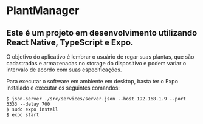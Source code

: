 # PlantManager

<h2>Este é um projeto em desenvolvimento utilizando React Native, TypeScript e Expo.</h2>

<p>O objetivo do aplicativo é lembrar o usuário de regar suas plantas, que são cadastradas e armazenadas no storage do dispositivo e podem variar o intervalo de acordo com suas especificações.</p>

<p>Para executar o software em ambiente em desktop, basta ter o Expo instalado e executar os seguintes comandos: </p>

```console
$ json-server ./src/services/server.json --host 192.168.1.9 --port 3333 --delay 700
$ sudo expo install 
$ expo start
```